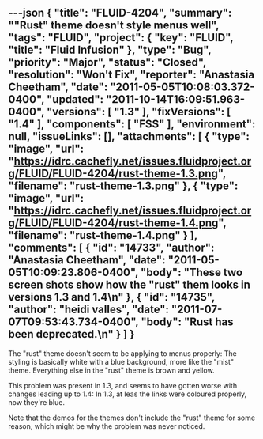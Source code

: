 ---json
{
  "title": "FLUID-4204",
  "summary": "\"Rust\" theme doesn't style menus well",
  "tags": "FLUID",
  "project": {
    "key": "FLUID",
    "title": "Fluid Infusion"
  },
  "type": "Bug",
  "priority": "Major",
  "status": "Closed",
  "resolution": "Won't Fix",
  "reporter": "Anastasia Cheetham",
  "date": "2011-05-05T10:08:03.372-0400",
  "updated": "2011-10-14T16:09:51.963-0400",
  "versions": [
    "1.3"
  ],
  "fixVersions": [
    "1.4"
  ],
  "components": [
    "FSS"
  ],
  "environment": null,
  "issueLinks": [],
  "attachments": [
    {
      "type": "image",
      "url": "https://idrc.cachefly.net/issues.fluidproject.org/FLUID/FLUID-4204/rust-theme-1.3.png",
      "filename": "rust-theme-1.3.png"
    },
    {
      "type": "image",
      "url": "https://idrc.cachefly.net/issues.fluidproject.org/FLUID/FLUID-4204/rust-theme-1.4.png",
      "filename": "rust-theme-1.4.png"
    }
  ],
  "comments": [
    {
      "id": "14733",
      "author": "Anastasia Cheetham",
      "date": "2011-05-05T10:09:23.806-0400",
      "body": "These two screen shots show how the \"rust\" them looks in versions 1.3 and 1.4\n"
    },
    {
      "id": "14735",
      "author": "heidi valles",
      "date": "2011-07-07T09:53:43.734-0400",
      "body": "Rust has been deprecated.\n"
    }
  ]
}
---
The "rust" theme doesn't seem to be applying to menus properly: The styling is basically white with a blue background, more like the "mist" theme. Everything else in the "rust" theme is brown and yellow.

This problem was present in 1.3, and seems to have gotten worse with changes leading up to 1.4: In 1.3, at leas the links were coloured properly, now they're blue.

Note that the demos for the themes don't include the "rust" theme for some reason, which might be why the problem was never noticed.

        